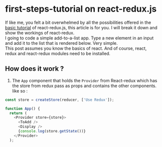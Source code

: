 # first-steps-tutorial on react-redux.js

If like me, you felt a bit overwhelmed by all the possibilities offered in the [basic tutorial](https://react-redux.js.org/introduction/basic-tutorial) of react-redux.js, this article is for you. I will break it down and show the workings of react-redux.<br />
I going to code a simple add-to-a-list app. Type a new element in an input and add it to the list that is rendered below. Very simple.<br />
This post assumes you know the basics of react. And of course, react, redux and react-redux modules need to be installed.

## How does it work ?

1. The `App` component that holds the `Provider` from React-redux which has the store from redux pass as props and contains the other components. like so :

```javascript
const store = createStore(reducer, ['Use Redux']);

function App() {
  return (
    <Provider store={store}>
      <ToAdd />
      <Display />
      {console.log(store.getState())}
    </Provider>
  );
```
